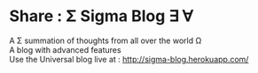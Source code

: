 # Share : Σ Sigma Blog ∃ ∀ <br>
A Σ summation of thoughts from all over the world Ω <br>
A blog with advanced features<br>
Use the Universal blog live at :  http://sigma-blog.herokuapp.com/ <br>
